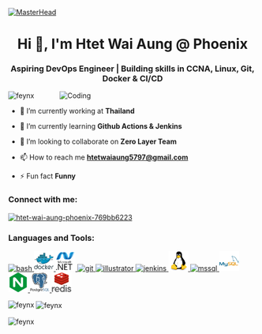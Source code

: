 [![MasterHead](https://user-images.githubusercontent.com/74038190/225813708-98b745f2-7d22-48cf-9150-083f1b00d6c9.gif)](https://feynx.io)
<h1 align="center">Hi 👋, I'm Htet Wai Aung @ Phoenix</h1>
<h3 align="center">Aspiring DevOps Engineer | Building skills in CCNA, Linux, Git, Docker & CI/CD</h3>
<img align="right" alt="Coding" width="400" src="https://www.google.com/imgres?q=devops%20coding%20gif&imgurl=https%3A%2F%2Fi.redd.it%2F1d11s820dgm91.gif&imgrefurl=https%3A%2F%2Fwww.reddit.com%2Fr%2FPixelArt%2Fcomments%2Fx87lsd%2Fsoftware_developer_by_day_pixel_artist_by_night%2F&docid=qy2unZAFlg4CuM&tbnid=1dlBQ7OqI6wFnM&vet=12ahUKEwi25sqGtqeNAxW8umMGHdJDAzQQM3oECGkQAA..i&w=675&h=616&hcb=2&itg=1&ved=2ahUKEwi25sqGtqeNAxW8umMGHdJDAzQQM3oECGkQAA">

<p align="left"> <img src="https://komarev.com/ghpvc/?username=feynx&label=Profile%20views&color=0e75b6&style=flat" alt="feynx" /> </p>

- 🔭 I’m currently working at **Thailand**

- 🌱 I’m currently learning **Github Actions & Jenkins**

- 👯 I’m looking to collaborate on **Zero Layer Team**

- 📫 How to reach me **htetwaiaung5797@gmail.com**

- ⚡ Fun fact **Funny**

<h3 align="left">Connect with me:</h3>
<p align="left">
<a href="https://linkedin.com/in/htet-wai-aung-phoenix-769bb6223" target="blank"><img align="center" src="https://raw.githubusercontent.com/rahuldkjain/github-profile-readme-generator/master/src/images/icons/Social/linked-in-alt.svg" alt="htet-wai-aung-phoenix-769bb6223" height="30" width="40" /></a>
</p>

<h3 align="left">Languages and Tools:</h3>
<p align="left"> <a href="https://www.gnu.org/software/bash/" target="_blank" rel="noreferrer"> <img src="https://www.vectorlogo.zone/logos/gnu_bash/gnu_bash-icon.svg" alt="bash" width="40" height="40"/> </a> <a href="https://www.docker.com/" target="_blank" rel="noreferrer"> <img src="https://raw.githubusercontent.com/devicons/devicon/master/icons/docker/docker-original-wordmark.svg" alt="docker" width="40" height="40"/> </a> <a href="https://dotnet.microsoft.com/" target="_blank" rel="noreferrer"> <img src="https://raw.githubusercontent.com/devicons/devicon/master/icons/dot-net/dot-net-original-wordmark.svg" alt="dotnet" width="40" height="40"/> </a> <a href="https://git-scm.com/" target="_blank" rel="noreferrer"> <img src="https://www.vectorlogo.zone/logos/git-scm/git-scm-icon.svg" alt="git" width="40" height="40"/> </a> <a href="https://www.adobe.com/in/products/illustrator.html" target="_blank" rel="noreferrer"> <img src="https://www.vectorlogo.zone/logos/adobe_illustrator/adobe_illustrator-icon.svg" alt="illustrator" width="40" height="40"/> </a> <a href="https://www.jenkins.io" target="_blank" rel="noreferrer"> <img src="https://www.vectorlogo.zone/logos/jenkins/jenkins-icon.svg" alt="jenkins" width="40" height="40"/> </a> <a href="https://www.linux.org/" target="_blank" rel="noreferrer"> <img src="https://raw.githubusercontent.com/devicons/devicon/master/icons/linux/linux-original.svg" alt="linux" width="40" height="40"/> </a> <a href="https://www.microsoft.com/en-us/sql-server" target="_blank" rel="noreferrer"> <img src="https://www.svgrepo.com/show/303229/microsoft-sql-server-logo.svg" alt="mssql" width="40" height="40"/> </a> <a href="https://www.mysql.com/" target="_blank" rel="noreferrer"> <img src="https://raw.githubusercontent.com/devicons/devicon/master/icons/mysql/mysql-original-wordmark.svg" alt="mysql" width="40" height="40"/> </a> <a href="https://www.nginx.com" target="_blank" rel="noreferrer"> <img src="https://raw.githubusercontent.com/devicons/devicon/master/icons/nginx/nginx-original.svg" alt="nginx" width="40" height="40"/> </a> <a href="https://www.postgresql.org" target="_blank" rel="noreferrer"> <img src="https://raw.githubusercontent.com/devicons/devicon/master/icons/postgresql/postgresql-original-wordmark.svg" alt="postgresql" width="40" height="40"/> </a> <a href="https://redis.io" target="_blank" rel="noreferrer"> <img src="https://raw.githubusercontent.com/devicons/devicon/master/icons/redis/redis-original-wordmark.svg" alt="redis" width="40" height="40"/> </a> </p>

<p><img align="left" src="https://github-readme-stats.vercel.app/api/top-langs?username=feynx&show_icons=true&locale=en&layout=compact" alt="feynx" /></p>

<p>&nbsp;<img align="center" src="https://github-readme-stats.vercel.app/api?username=feynx&show_icons=true&locale=en" alt="feynx" /></p>

<p><img align="center" src="https://github-readme-streak-stats.herokuapp.com/?user=feynx&" alt="feynx" /></p>
